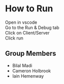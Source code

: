 # How to Run
Open in vscode  
Go to the Run & Debug tab  
Click on Client/Server  
Click run  

## Group Members
- Bilal Madi
- Cameron Holbrook
- Iain Hemenway